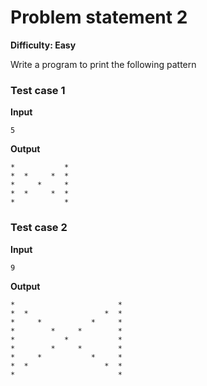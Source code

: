 
# Problem statement 2
**Difficulty: Easy**

Write a program to print the following pattern
### Test case 1

**Input** 
```
5
```

**Output** 
```
*           *
*  *	 *  *
*     *     *
*  *	 *  * 
*           *
```

### Test case 2
**Input**
```
9
```
**Output**
```
*                       *
*  *	             *  *
*     *           *     * 
*        *     *        * 
*           *           *
*        *     *        * 
*     *           *     * 
*  *	             *  *
*                       *
```


